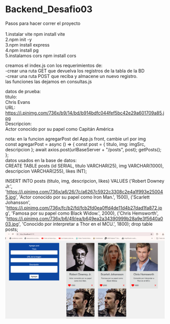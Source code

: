 # Backend_Desafio03
Pasos para hacer correr el proyecto<br><br>
   1.instalar vite npm install vite<br>
   2.npm init -y<br>
   3.npm install express<br>
   4.npm install pg<br>
   5.instalamos cors npm install cors<br>

creamos el index.js  con los requerimientos de:<br>
-crear una ruta GET que devuelva los registros de la tabla de la BD<br>
-crear una ruta POST que reciba y almacene un nuevo registro.<br>
las funciones las dejamos en consultas.js

datos de prueba:<br>
titulo:<br>
Chris Evans<br>
URL:<br>
https://i.pinimg.com/736x/b9/14/bd/b914bdfc044fef5bc42e29a601709a85.jpg<br>
Descripcion:<br>
Actor conocido por su papel como Capitán América<br>


nota: en la funcion agregarPost del App.js front, cambie url por img<br>
  const agregarPost = async () => {
    const post = { titulo, img: imgSrc, descripcion };
    await axios.post(urlBaseServer + "/posts", post);
    getPosts();
  };<br>
  datos usados en la base de datos:<br>
CREATE TABLE posts (id SERIAL, titulo VARCHAR(25), img VARCHAR(1000),
 descripcion VARCHAR(255), likes INT);

 INSERT INTO posts (titulo, img, descripcion, likes) VALUES
('Robert Downey Jr.', 'https://i.pinimg.com/736x/a6/26/7c/a6267c5922c3308c2e4a1f993e250045.jpg', 'Actor conocido por su papel como Iron Man.', 1500),
('Scarlett Johansson', 'https://i.pinimg.com/736x/fc/b2/fd/fcb2fd0ea0ffd4de11d4b27dad1fa872.jpg', 'Famosa por su papel como Black Widow.', 2000),
('Chris Hemsworth', 'https://i.pinimg.com/736x/b6/49/ea/b649ea2a34390999b28a9e3f5640a003.jpg', 'Conocido por interpretar a Thor en el MCU.', 1800);
drop table posts;
<br>
![Imagen de la página](https://github.com/lalotronic/Backend_Desafio03/blob/main/likeme.png)
  

